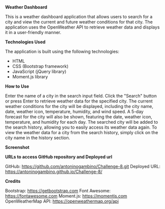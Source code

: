 **Weather Dashboard**

This is a weather dashboard application that allows users to search for a city and view the current and future weather conditions for that city. The application uses the OpenWeather API to retrieve weather data and displays it in a user-friendly manner.

**Technologies Used**

The application is built using the following technologies:

- HTML
- CSS (Bootstrap framework)
- JavaScript (jQuery library)
- Moment.js library

**How to Use**

Enter the name of a city in the search input field.
Click the "Search" button or press Enter to retrieve weather data for the specified city.
The current weather conditions for the city will be displayed, including the city name, date, weather icon, temperature, humidity, and wind speed.
A 5-day forecast for the city will also be shown, featuring the date, weather icon, temperature, and humidity for each day.
The searched city will be added to the search history, allowing you to easily access its weather data again.
To view the weather data for a city from the search history, simply click on the city name in the history section.

**Screenshot**



**URLs to access GitHub repository and Deployed url**

GitHub: https://github.com/antoninogambino/Challenge-8.git
Deployed URL: https://antoninogambino.github.io/Challenge-8/

**Credits**

Bootstrap: https://getbootstrap.com
Font Awesome: https://fontawesome.com
Moment.js: https://momentjs.com
OpenWeatherMap API: https://openweathermap.org/api
